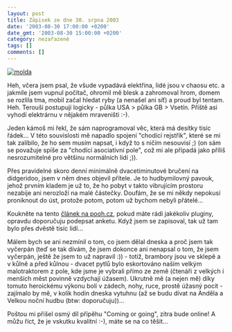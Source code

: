 ```yaml
---
layout: post
title: Zápisek ze dne 30. srpna 2003
date: '2003-08-30 17:00:00 +0200'
date_gmt: '2003-08-30 15:00:00 +0200'
category: nezařazené
tags: []
comments: []
---
```

<p>
<div >  <a href="%base_url%/assets/old-images/molda.jpg"><img alt="molda" src="%base_url%/assets/old-images/molda.jpg"></a>  </div>
<p>Heh, včera jsem psal, že všude vypadává elektřina, lidé jsou v chaosu etc. a jakmile jsem vupnul počítač, ohromil mě blesk a zahromoval hrom, domem se rozlila tma, mobil začal hledat ryby (a nenašel ani síť) a proud byl tentam. Heh. Terouši postupují logicky - půlka USA &gt; půlka GB &gt; Vsetín. Příště asi vyhodí elektrárnu v nějakém mraveništi :-).</p>
<p>Jeden kámoš mi řekl, že sám naprogramoval věc, která má desítky tisíc řádek... V této souvislosti mě napadlo spojení &quot;chodící rejstřík&quot;, které se mi tak zalíbilo, že ho sem musím napsat, i když to s ničím nesouvisí ;) (on sám se považuje spíše za &quot;chodící asociativní pole&quot;, což mi ale připadá jako příliš nesrozumitelné pro většinu normálních lidí ;)).</p>
<p>Přes pravidelné skoro denní minimálně dvacetiminutové bručení na didgeridoo, jsem v něm dnes objevil přítele. Je to hudbymilovný pavouk, jehož prvním kladem je už to, že ho pobyt v takto vibrujícím prostoru nezabije ani nerozloží na malé částečky. Doufám, že se mi někdy nepokusí proniknout do úst, protože potom, potom už bychom nebyli přátelé...</p>
<p>Koukněte na tento <a href="http://www.pooh.cz/a.asp?a=2006061&db=" target="_blank">článek na pooh.cz</a>, pokud máte rádi jakékoliv pluginy, opravdu doporučuju podepsat anketu. Když jsem se zapisoval, tak už tam bylo přes dvěstě tisíc lidí...</p>
<p>Málem bych se ani nezmínil o tom, co jsem dělal dneska a proč jsem tak vyčerpán (teď se tak dívám, že jsem dokonce ani nenapsal o tom, že jsem vyčerpán, ještě že jsem to už napravil :)) - totiž, brambory jsou ve sklepě a v kůlně a před kůlnou - dvacet pytlů bylo eskortováno naším velkým malotraktorem z pole, kde jsme je vybrali přímo ze země (čtenáři z velkých i menších měst povinně vzdychají úžasem). Ukrutně mě (a nejen mě) díky tomuto heroickému výkonu bolí v zádech, nohy, ruce, prostě úžasný pocit - zajímalo by mě, v kolik hodin dneska vytuhnu (až se budu dívat na Anděla a Velkou noční hudbu (btw: doporučuju))...</p>
<p>Poštou mi přišel osmý díl přípěhu &quot;Coming or going&quot;, zítra bude online! A můžu říct, že je vskutku kvalitní :-), máte se na co těšit...</p>
